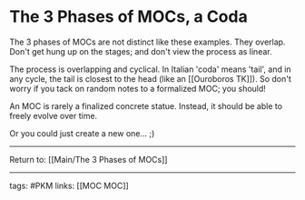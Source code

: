 # The 3 Phases of MOCs, a Coda
The 3 phases of MOCs are not distinct like these examples. They overlap. Don't get hung up on the stages; and don't view the process as linear. 

The process is overlapping and cyclical. In Italian 'coda' means 'tail', and in any cycle, the tail is closest to the head (like an [[Ouroboros TK]]). So don't worry if you tack on random notes to a formalized MOC; you should!

An MOC is rarely a finalized concrete statue. Instead, it should be able to freely evolve over time.

Or you could just create a new one... ;)

---
Return to: [[Main/The 3 Phases of MOCs]]

---
tags: #PKM 
links: [[MOC MOC]]